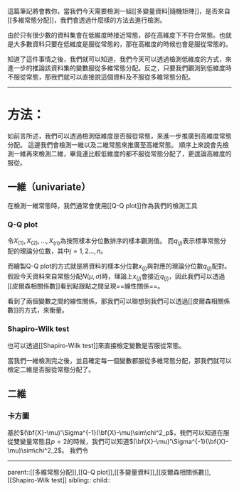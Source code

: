 這篇筆記將會教你，當我們今天需要檢測一組[[多變量資料|隨機矩陣]]，是否來自[[多維常態分配]]，我們會透過什麼樣的方法去進行檢測。

由於只有很少數的資料集會在低維度時接近常態，卻在高維度下不符合常態。也就是大多數資料只要在低維度是服從常態的，那在高維度的時候也會是服從常態的。

知道了這件事情之後，我們就可以知道，我們今天可以透過檢測低維度的方式，來進一步的推論該資料集的變數服從多維常態分配。反之，只要我們觀測到低維度時不服從常態，那我們就可以直接說這個資料及不服從多維常態分配。
- - -
# 方法：
如前言所述，我們可以透過檢測低維度是否服從常態，來進一步推廣到高維度常態分配。
這邊我們會檢測一維以及二維常態來推廣至高維常態。
順序上來說會先檢測一維再來檢測二維，畢竟連比較低維度的都不服從常態分配了，更遑論高維度的服從。
## 一維（univariate）
在檢測一維常態時，我們通常會使用[[Q-Q plot]]作為我們的檢測工具

### Q-Q plot
令$X_{(1)},X_{(2)},\ldots,X_{(n)}$為按照樣本分位數排序的樣本觀測值。
而$q_{(j)}$表示標準常態分配的理論分位數，其中$j=1,2\ldots,n$。

而繪製Q-Q plot的方式就是將資料的樣本分位數$x_{(j)}$與對應的理論分位數$q_{(j)}$配對。
假設今天資料來自常態分配$N(\mu,\sigma)$時，理論上$x_{(j)}$會接近$q_{(j)}$，因此我們可以透過[[皮爾森相關係數]]看到點跟點之間呈現==線性關係==。

看到了兩個變數之間的線性關係，那我們可以聯想到我們可以透過[[皮爾森相關係數]]的方式，來衡量。

### Shapiro-Wilk test
也可以透過[[Shapiro-Wilk test]]來直接檢定變數是否服從常態。

當我們一維檢測完之後，並且確定每一個變數都服從多維常態分配，那我們就可以檢定二維是否服從常態分配了。
## 二維
### 卡方圖
基於$(\bf{X}-\mu)'\Sigma^{-1}(\bf{X}-\mu)\sim\chi^2_p$，我們可以知道在服從雙變量常態且$p=2$的時候，我們可以知道$(\bf{X}-\mu)'\Sigma^{-1}(\bf{X}-\mu)\sim\chi^2_2$。
我們令

- - -
parent::[[多維常態分配]],[[Q-Q plot]],[[多變量資料]],[[皮爾森相關係數]],[[Shapiro-Wilk test]]
sibling::
child::